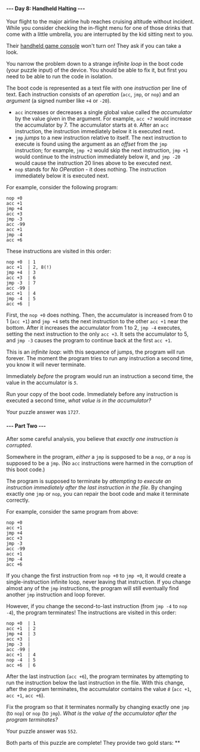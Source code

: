 #### --- Day 8: Handheld Halting ---

Your flight to the major airline hub reaches cruising altitude without incident. While you consider checking the in-flight menu for one of those drinks that come with a little umbrella, you are interrupted by the kid sitting next to you.

Their [handheld game console](https://en.wikipedia.org/wiki/Handheld_game_console) won't turn on! They ask if you can take a look.

You narrow the problem down to a strange *infinite loop* in the boot code (your puzzle input) of the device. You should be able to fix it, but first you need to be able to run the code in isolation.

The boot code is represented as a text file with one *instruction* per line of text. Each instruction consists of an *operation* (`acc`, `jmp`, or `nop`) and an *argument* (a signed number like `+4` or `-20`).

- `acc` increases or decreases a single global value called the *accumulator* by the value given in the argument. For example, `acc +7` would increase the accumulator by 7. The accumulator starts at `0`. After an `acc` instruction, the instruction immediately below it is executed next.
- `jmp` *jumps* to a new instruction relative to itself. The next instruction to execute is found using the argument as an *offset* from the `jmp` instruction; for example, `jmp +2` would skip the next instruction, `jmp +1` would continue to the instruction immediately below it, and `jmp -20` would cause the instruction 20 lines above to be executed next.
- `nop` stands for *No OPeration* - it does nothing. The instruction immediately below it is executed next.

For example, consider the following program:

```
nop +0
acc +1
jmp +4
acc +3
jmp -3
acc -99
acc +1
jmp -4
acc +6
```

These instructions are visited in this order:

```
nop +0  | 1
acc +1  | 2, 8(!)
jmp +4  | 3
acc +3  | 6
jmp -3  | 7
acc -99 |
acc +1  | 4
jmp -4  | 5
acc +6  |
```

First, the `nop +0` does nothing. Then, the accumulator is increased from 0 to 1 (`acc +1`) and `jmp +4` sets the next instruction to the other `acc +1` near the bottom. After it increases the accumulator from 1 to 2, `jmp -4` executes, setting the next instruction to the only `acc +3`. It sets the accumulator to 5, and `jmp -3` causes the program to continue back at the first `acc +1`.

This is an *infinite loop*: with this sequence of jumps, the program will run forever. The moment the program tries to run any instruction a second time, you know it will never terminate.

Immediately *before* the program would run an instruction a second time, the value in the accumulator is *`5`*.

Run your copy of the boot code. Immediately before any instruction is executed a second time, *what value is in the accumulator?*

Your puzzle answer was `1727`.

#### --- Part Two ---

After some careful analysis, you believe that *exactly one instruction is corrupted*.

Somewhere in the program, *either* a `jmp` is supposed to be a `nop`, *or* a `nop` is supposed to be a `jmp`. (No `acc` instructions were harmed in the corruption of this boot code.)

The program is supposed to terminate by *attempting to execute an instruction immediately after the last instruction in the file*. By changing exactly one `jmp` or `nop`, you can repair the boot code and make it terminate correctly.

For example, consider the same program from above:

```
nop +0
acc +1
jmp +4
acc +3
jmp -3
acc -99
acc +1
jmp -4
acc +6
```

If you change the first instruction from `nop +0` to `jmp +0`, it would create a single-instruction infinite loop, never leaving that instruction. If you change almost any of the `jmp` instructions, the program will still eventually find another `jmp` instruction and loop forever.

However, if you change the second-to-last instruction (from `jmp -4` to `nop -4`), the program terminates! The instructions are visited in this order:

```
nop +0  | 1
acc +1  | 2
jmp +4  | 3
acc +3  |
jmp -3  |
acc -99 |
acc +1  | 4
nop -4  | 5
acc +6  | 6
```

After the last instruction (`acc +6`), the program terminates by attempting to run the instruction below the last instruction in the file. With this change, after the program terminates, the accumulator contains the value *`8`* (`acc +1`, `acc +1`, `acc +6`).

Fix the program so that it terminates normally by changing exactly one `jmp` (to `nop`) or `nop` (to `jmp`). *What is the value of the accumulator after the program terminates?*

Your puzzle answer was `552`.

Both parts of this puzzle are complete! They provide two gold stars: **